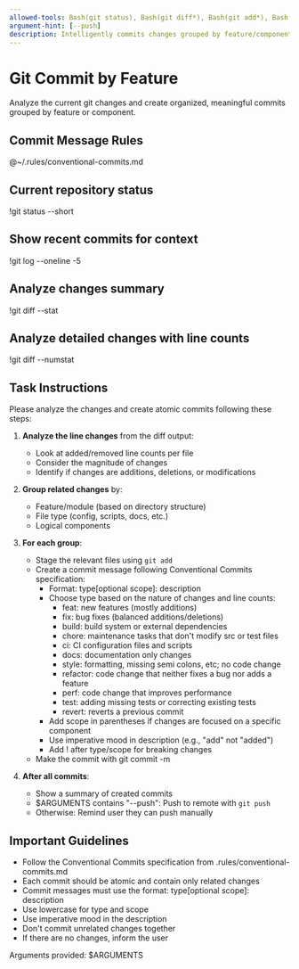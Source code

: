 ```yaml
---
allowed-tools: Bash(git status), Bash(git diff*), Bash(git add*), Bash(git commit*), Bash(git push*), Bash(git log*), Read
argument-hint: [--push]
description: Intelligently commits changes grouped by feature/component following Conventional Commits
---
```


# Git Commit by Feature

Analyze the current git changes and create organized, meaningful commits grouped by feature or component.

## Commit Message Rules
@~/.rules/conventional-commits.md

## Current repository status
!git status --short

## Show recent commits for context
!git log --oneline -5

## Analyze changes summary
!git diff --stat

## Analyze detailed changes with line counts
!git diff --numstat

## Task Instructions

Please analyze the changes and create atomic commits following these steps:

1. **Analyze the line changes** from the diff output:
   - Look at added/removed line counts per file
   - Consider the magnitude of changes
   - Identify if changes are additions, deletions, or modifications

2. **Group related changes** by:
   - Feature/module (based on directory structure)
   - File type (config, scripts, docs, etc.)
   - Logical components

3. **For each group**:
   - Stage the relevant files using `git add`
   - Create a commit message following Conventional Commits specification:
     - Format: type[optional scope]: description
     - Choose type based on the nature of changes and line counts:
       - feat: new features (mostly additions)
       - fix: bug fixes (balanced additions/deletions)
       - build: build system or external dependencies
       - chore: maintenance tasks that don't modify src or test files
       - ci: CI configuration files and scripts
       - docs: documentation only changes
       - style: formatting, missing semi colons, etc; no code change
       - refactor: code change that neither fixes a bug nor adds a feature
       - perf: code change that improves performance
       - test: adding missing tests or correcting existing tests
       - revert: reverts a previous commit
     - Add scope in parentheses if changes are focused on a specific component
     - Use imperative mood in description (e.g., "add" not "added")
     - Add ! after type/scope for breaking changes
   - Make the commit with git commit -m

4. **After all commits**:
   - Show a summary of created commits
   - $ARGUMENTS contains "--push": Push to remote with `git push`
   - Otherwise: Remind user they can push manually

## Important Guidelines
- Follow the Conventional Commits specification from .rules/conventional-commits.md
- Each commit should be atomic and contain only related changes
- Commit messages must use the format: type[optional scope]: description
- Use lowercase for type and scope
- Use imperative mood in the description
- Don't commit unrelated changes together
- If there are no changes, inform the user

Arguments provided: $ARGUMENTS